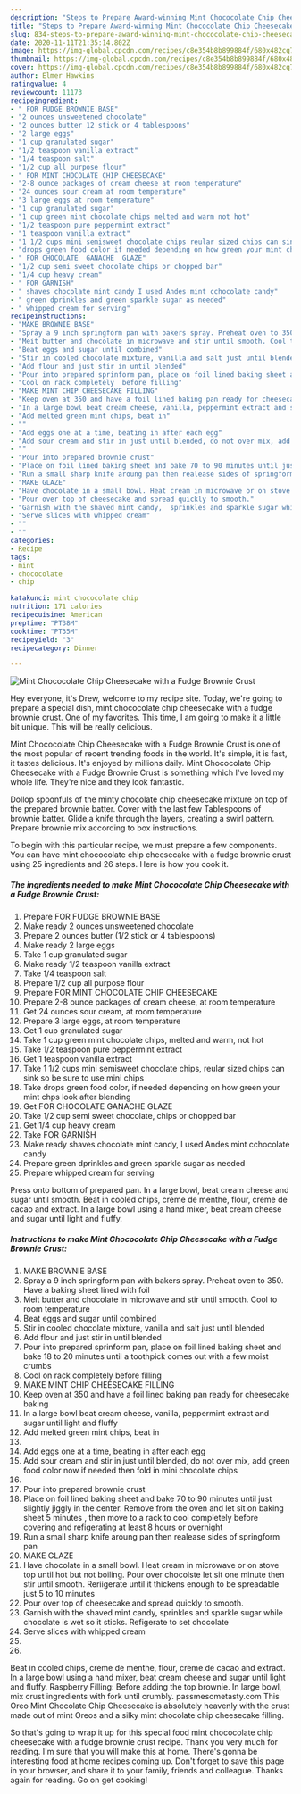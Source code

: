 ```yaml
---
description: "Steps to Prepare Award-winning Mint Chococolate Chip Cheesecake  with  a Fudge Brownie Crust"
title: "Steps to Prepare Award-winning Mint Chococolate Chip Cheesecake  with  a Fudge Brownie Crust"
slug: 834-steps-to-prepare-award-winning-mint-chococolate-chip-cheesecake-with-a-fudge-brownie-crust
date: 2020-11-11T21:35:14.802Z
image: https://img-global.cpcdn.com/recipes/c8e354b8b899884f/680x482cq70/mint-chococolate-chip-cheesecake-with-a-fudge-brownie-crust-recipe-main-photo.jpg
thumbnail: https://img-global.cpcdn.com/recipes/c8e354b8b899884f/680x482cq70/mint-chococolate-chip-cheesecake-with-a-fudge-brownie-crust-recipe-main-photo.jpg
cover: https://img-global.cpcdn.com/recipes/c8e354b8b899884f/680x482cq70/mint-chococolate-chip-cheesecake-with-a-fudge-brownie-crust-recipe-main-photo.jpg
author: Elmer Hawkins
ratingvalue: 4
reviewcount: 11173
recipeingredient:
- " FOR FUDGE BROWNIE BASE"
- "2 ounces unsweetened chocolate"
- "2 ounces butter 12 stick or 4 tablespoons"
- "2 large eggs"
- "1 cup granulated sugar"
- "1/2 teaspoon vanilla extract"
- "1/4 teaspoon salt"
- "1/2 cup all purpose flour"
- " FOR MINT CHOCOLATE CHIP CHEESECAKE"
- "2-8 ounce packages of cream cheese at room temperature"
- "24 ounces sour cream at room temperature"
- "3 large eggs at room temperature"
- "1 cup granulated sugar"
- "1 cup green mint chocolate chips melted and warm not hot"
- "1/2 teaspoon pure peppermint extract"
- "1 teaspoon vanilla extract"
- "1 1/2 cups mini semisweet chocolate chips reular sized chips can sink so be sure to use mini chips"
- "drops green food color if needed depending on how green your mint chps look after blending"
- " FOR CHOCOLATE  GANACHE  GLAZE"
- "1/2 cup semi sweet chocolate chips or chopped bar"
- "1/4 cup heavy cream"
- " FOR GARNISH"
- " shaves chocolate mint candy I used Andes mint cchocolate candy"
- " green dprinkles and green sparkle sugar as needed"
- " whipped cream for serving"
recipeinstructions:
- "MAKE BROWNIE BASE"
- "Spray a 9 inch springform pan with bakers spray. Preheat oven to 350. Have a baking sheet lined with foil"
- "Meit butter and chocolate in microwave and stir until smooth. Cool to room temperature"
- "Beat eggs and sugar until combined"
- "Stir in cooled chocolate mixture, vanilla and salt just until blended"
- "Add flour and just stir in until blended"
- "Pour into prepared sprinform pan, place on foil lined baking sheet and bake 18 to 20 minutes until a toothpick comes out with a few moist crumbs"
- "Cool on rack completely  before filling"
- "MAKE MINT CHIP CHEESECAKE FILLING"
- "Keep oven at 350 and have a foil lined baking pan ready for cheesecake baking"
- "In a large bowl beat cream cheese, vanilla, peppermint extract and sugar until light and fluffy"
- "Add melted green mint chips, beat in"
- ""
- "Add eggs one at a time, beating in after each egg"
- "Add sour cream and stir in just until blended, do not over mix, add green food color now if needed then fold in mini chocolate chips"
- ""
- "Pour into prepared brownie crust"
- "Place on foil lined baking sheet and bake 70 to 90 minutes until just slightly jiggly in the center. Remove from the oven and let sit on baking sheet 5 minutes , then move to a rack to cool completely  before covering and refigerating at least 8 hours or overnight"
- "Run a small sharp knife aroung pan then realease sides of springform pan"
- "MAKE GLAZE"
- "Have chocolate in a small bowl. Heat cream in microwave or on stove top until hot but not boiling. Pour over chocolste let sit one minute then stir until smooth. Reriigerate until it thickens enough to be spreadable just 5 to 10 minutes"
- "Pour over top of cheesecake and spread quickly to smooth."
- "Garnish with the shaved mint candy,  sprinkles and sparkle sugar while chocolate is wet so it sticks. Refigerate to set chocolate"
- "Serve slices with whipped cream"
- ""
- ""
categories:
- Recipe
tags:
- mint
- chococolate
- chip

katakunci: mint chococolate chip 
nutrition: 171 calories
recipecuisine: American
preptime: "PT38M"
cooktime: "PT35M"
recipeyield: "3"
recipecategory: Dinner

---
```



![Mint Chococolate Chip Cheesecake  with  a Fudge Brownie Crust](https://img-global.cpcdn.com/recipes/c8e354b8b899884f/680x482cq70/mint-chococolate-chip-cheesecake-with-a-fudge-brownie-crust-recipe-main-photo.jpg)

Hey everyone, it's Drew, welcome to my recipe site. Today, we're going to prepare a special dish, mint chococolate chip cheesecake  with  a fudge brownie crust. One of my favorites. This time, I am going to make it a little bit unique. This will be really delicious.

Mint Chococolate Chip Cheesecake  with  a Fudge Brownie Crust is one of the most popular of recent trending foods in the world. It's simple, it is fast, it tastes delicious. It's enjoyed by millions daily. Mint Chococolate Chip Cheesecake  with  a Fudge Brownie Crust is something which I've loved my whole life. They're nice and they look fantastic.

Dollop spoonfuls of the minty chocolate chip cheesecake mixture on top of the prepared brownie batter. Cover with the last few Tablespoons of brownie batter. Glide a knife through the layers, creating a swirl pattern. Prepare brownie mix according to box instructions.


To begin with this particular recipe, we must prepare a few components. You can have mint chococolate chip cheesecake  with  a fudge brownie crust using 25 ingredients and 26 steps. Here is how you cook it.

<!--inarticleads1-->

##### The ingredients needed to make Mint Chococolate Chip Cheesecake  with  a Fudge Brownie Crust:

1. Prepare  FOR FUDGE BROWNIE BASE
1. Make ready 2 ounces unsweetened chocolate
1. Prepare 2 ounces butter (1/2 stick or 4 tablespoons)
1. Make ready 2 large eggs
1. Take 1 cup granulated sugar
1. Make ready 1/2 teaspoon vanilla extract
1. Take 1/4 teaspoon salt
1. Prepare 1/2 cup all purpose flour
1. Prepare  FOR MINT CHOCOLATE CHIP CHEESECAKE
1. Prepare 2-8 ounce packages of cream cheese, at room temperature
1. Get 24 ounces sour cream, at room temperature
1. Prepare 3 large eggs, at room temperature
1. Get 1 cup granulated sugar
1. Take 1 cup green mint chocolate chips, melted and warm, not hot
1. Take 1/2 teaspoon pure peppermint extract
1. Get 1 teaspoon vanilla extract
1. Take 1 1/2 cups mini semisweet chocolate chips, reular sized chips can sink so be sure to use mini chips
1. Take drops green food color, if needed depending on how green your mint chps look after blending
1. Get  FOR CHOCOLATE  GANACHE  GLAZE
1. Take 1/2 cup semi sweet chocolate, chips or chopped bar
1. Get 1/4 cup heavy cream
1. Take  FOR GARNISH
1. Make ready  shaves chocolate mint candy, I used Andes mint cchocolate candy
1. Prepare  green dprinkles and green sparkle sugar as needed
1. Prepare  whipped cream for serving


Press onto bottom of prepared pan. In a large bowl, beat cream cheese and sugar until smooth. Beat in cooled chips, creme de menthe, flour, creme de cacao and extract. In a large bowl using a hand mixer, beat cream cheese and sugar until light and fluffy. 

<!--inarticleads2-->

##### Instructions to make Mint Chococolate Chip Cheesecake  with  a Fudge Brownie Crust:

1. MAKE BROWNIE BASE
1. Spray a 9 inch springform pan with bakers spray. Preheat oven to 350. Have a baking sheet lined with foil
1. Meit butter and chocolate in microwave and stir until smooth. Cool to room temperature
1. Beat eggs and sugar until combined
1. Stir in cooled chocolate mixture, vanilla and salt just until blended
1. Add flour and just stir in until blended
1. Pour into prepared sprinform pan, place on foil lined baking sheet and bake 18 to 20 minutes until a toothpick comes out with a few moist crumbs
1. Cool on rack completely  before filling
1. MAKE MINT CHIP CHEESECAKE FILLING
1. Keep oven at 350 and have a foil lined baking pan ready for cheesecake baking
1. In a large bowl beat cream cheese, vanilla, peppermint extract and sugar until light and fluffy
1. Add melted green mint chips, beat in
1. 
1. Add eggs one at a time, beating in after each egg
1. Add sour cream and stir in just until blended, do not over mix, add green food color now if needed then fold in mini chocolate chips
1. 
1. Pour into prepared brownie crust
1. Place on foil lined baking sheet and bake 70 to 90 minutes until just slightly jiggly in the center. Remove from the oven and let sit on baking sheet 5 minutes , then move to a rack to cool completely  before covering and refigerating at least 8 hours or overnight
1. Run a small sharp knife aroung pan then realease sides of springform pan
1. MAKE GLAZE
1. Have chocolate in a small bowl. Heat cream in microwave or on stove top until hot but not boiling. Pour over chocolste let sit one minute then stir until smooth. Reriigerate until it thickens enough to be spreadable just 5 to 10 minutes
1. Pour over top of cheesecake and spread quickly to smooth.
1. Garnish with the shaved mint candy,  sprinkles and sparkle sugar while chocolate is wet so it sticks. Refigerate to set chocolate
1. Serve slices with whipped cream
1. 
1. 


Beat in cooled chips, creme de menthe, flour, creme de cacao and extract. In a large bowl using a hand mixer, beat cream cheese and sugar until light and fluffy. Raspberry Filling: Before adding the top brownie. In large bowl, mix crust ingredients with fork until crumbly. passmesometasty.com This Oreo Mint Chocolate Chip Cheesecake is absolutely heavenly with the crust made out of mint Oreos and a silky mint chocolate chip cheesecake filling. 

So that's going to wrap it up for this special food mint chococolate chip cheesecake  with  a fudge brownie crust recipe. Thank you very much for reading. I'm sure that you will make this at home. There's gonna be interesting food at home recipes coming up. Don't forget to save this page in your browser, and share it to your family, friends and colleague. Thanks again for reading. Go on get cooking!

